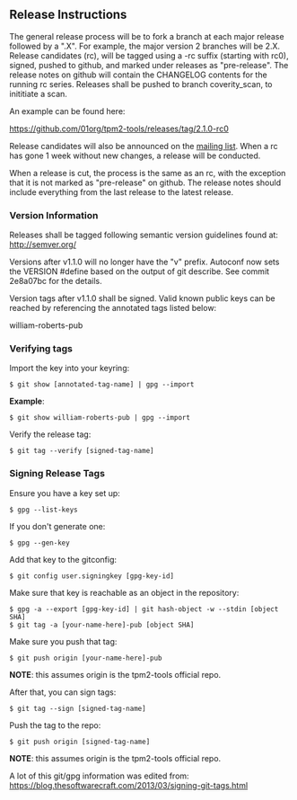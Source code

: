 ## Release Instructions

The general release process will be to fork a branch at each major release followed by a ".X".
For example, the major version 2 branches will be 2.X. Release candidates (rc), will be tagged
using a -rc suffix (starting with rc0), signed, pushed to github, and marked under releases as
"pre-release". The release notes on github will contain the CHANGELOG contents for the running
rc series. Releases shall be pushed to branch coverity_scan, to inititiate a scan.

An example can be found here:

<https://github.com/01org/tpm2-tools/releases/tag/2.1.0-rc0>

Release candidates will also be announced on the
[mailing list](https://lists.01.org/mailman/listinfo/tpm2). When a rc has gone 1
week without new changes, a release will be conducted.

When a release is cut, the process is the same as an rc, with the exception that it is
not marked as "pre-release" on github. The release notes should include everything from
the last release to the latest release.

### Version Information

Releases shall be tagged following semantic version guidelines found at:
http://semver.org/

Versions after v1.1.0 will no longer have the "v" prefix. Autoconf now sets
the VERSION #define based on the output of git describe. See commit 2e8a07bc
for the details.

Version tags after v1.1.0 shall be signed. Valid known public keys can be reached by
referencing the annotated tags listed below:

william-roberts-pub

### Verifying tags

Import the key into your keyring:
```
$ git show [annotated-tag-name] | gpg --import
```

**Example**:
```
$ git show william-roberts-pub | gpg --import
```

Verify the release tag:
```
$ git tag --verify [signed-tag-name]
```

### Signing Release Tags

Ensure you have a key set up:
```
$ gpg --list-keys
```

If you don't generate one:
```
$ gpg --gen-key
```

Add that key to the gitconfig:
```
$ git config user.signingkey [gpg-key-id]
```

Make sure that key is reachable as an object in the repository:
```
$ gpg -a --export [gpg-key-id] | git hash-object -w --stdin [object SHA]
$ git tag -a [your-name-here]-pub [object SHA]
```

Make sure you push that tag:
```
$ git push origin [your-name-here]-pub
```
**NOTE**: this assumes origin is the tpm2-tools official repo.

After that, you can sign tags:
```
$ git tag --sign [signed-tag-name]
```

Push the tag to the repo:
```
$ git push origin [signed-tag-name]
```
**NOTE**: this assumes origin is the tpm2-tools official repo.

A lot of this git/gpg information was edited from:
<https://blog.thesoftwarecraft.com/2013/03/signing-git-tags.html>
